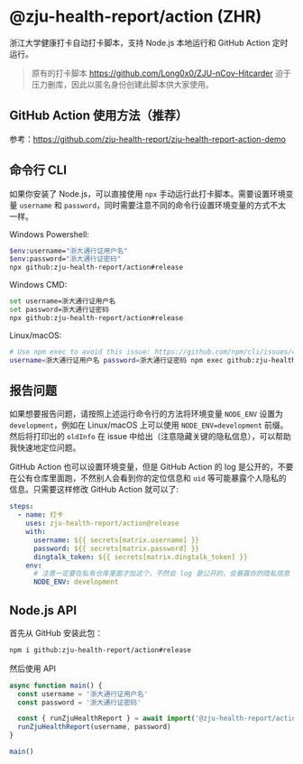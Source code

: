 # @zju-health-report/action (ZHR)

浙江大学健康打卡自动打卡脚本，支持 Node.js 本地运行和 GitHub Action 定时运行。

> 原有的打卡脚本 https://github.com/Long0x0/ZJU-nCov-Hitcarder 迫于压力删库，因此以匿名身份创建此脚本供大家使用。

## GitHub Action 使用方法（推荐）

参考：https://github.com/zju-health-report/zju-health-report-action-demo

## 命令行 CLI

如果你安装了 Node.js，可以直接使用 `npx` 手动运行此打卡脚本。需要设置环境变量 `username` 和 `password`，同时需要注意不同的命令行设置环境变量的方式不太一样。

Windows Powershell:

```bash
$env:username="浙大通行证用户名"
$env:password="浙大通行证密码"
npx github:zju-health-report/action#release
```

Windows CMD:

```bash
set username=浙大通行证用户名
set password=浙大通行证密码
npx github:zju-health-report/action#release
```

Linux/macOS:

```bash
# Use npm exec to avoid this issue: https://github.com/npm/cli/issues/4003
username=浙大通行证用户名 password=浙大通行证密码 npm exec github:zju-health-report/action#release
```

## 报告问题

如果想要报告问题，请按照上述运行命令行的方法将环境变量 `NODE_ENV` 设置为 `development`，例如在 Linux/macOS 上可以使用 `NODE_ENV=development` 前缀。然后将打印出的 `oldInfo` 在 issue 中给出（注意隐藏关键的隐私信息），可以帮助我快速地定位问题。

GitHub Action 也可以设置环境变量，但是 GitHub Action 的 log 是公开的，不要在公有仓库里面跑，不然别人会看到你的定位信息和 `uid` 等可能暴露个人隐私的信息。只需要这样修改 GitHub Action 就可以了:

```yml
steps:
  - name: 打卡
    uses: zju-health-report/action@release
    with:
      username: ${{ secrets[matrix.username] }}
      password: ${{ secrets[matrix.password] }}
      dingtalk_token: ${{ secrets[matrix.dingtalk_token] }}
    env:
      # 注意一定要在私有仓库里面才加这个，不然会 log 是公开的，会暴露你的隐私信息
      NODE_ENV: development
```

## Node.js API

首先从 GitHub 安装此包：

```bash
npm i github:zju-health-report/action#release
```

然后使用 API

```js
async function main() {
  const username = '浙大通行证用户名'
  const password = '浙大通行证密码'

  const { runZjuHealthReport } = await import('@zju-health-report/action')
  runZjuHealthReport(username, password)
}

main()

```
